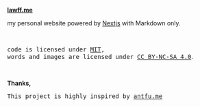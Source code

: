 **[lawff.me](https://lawff.me)**

my personal website powered by [Nextjs](https://nextjs.org/) with Markdown only.

<br>

<samp>code is licensed under <a href='./LICENSE'>MIT</a>,<br> words and images are licensed under <a href='https://creativecommons.org/licenses/by-nc-sa/4.0/'>CC BY-NC-SA 4.0</a></samp>.

<br>

**Thanks,**

<samp>This project is highly inspired by [antfu.me](https://github.com/antfu/antfu.me)</samp>
